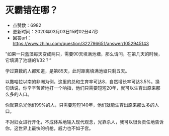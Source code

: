 # 灭霸错在哪？
- 点赞数：6982
- 更新时间：2020年03月03日15时02分47秒
- 回答url：https://www.zhihu.com/question/322796651/answer/1052945143
<body>
 <p data-pid="3fXA_jua">“如果一只蓝藻每天变成两只，需要90天填满池塘，那么请问，在第几天的时候，它填满了池塘的1/32？”</p>
 <p data-pid="rcoSlDZf">学过算数的人都知道，是第85天，此时距离填满池塘只剩五天。</p>
 <p data-pid="MY-_lr_V">以撒哈拉以南的非洲为例，这里的总和生育率可达8，自然增长率可达3.5%。换句话说，你辛辛苦苦地打一个响指，他们只需要短短20年，就可以生育出原来那么多的人口。</p>
 <p data-pid="eX_Xf0Q5">你就算杀光他们99%的人，只需要短短140年，他们就能生育出原来那么多的人口。</p>
 <p data-pid="A5XyIWe2">不对妇女进行开化，不成体系地输入现代观念，光靠杀人，我可以很负责任地告诉你，这世界上最快的机枪，威力也不如子宫。</p>
</body>